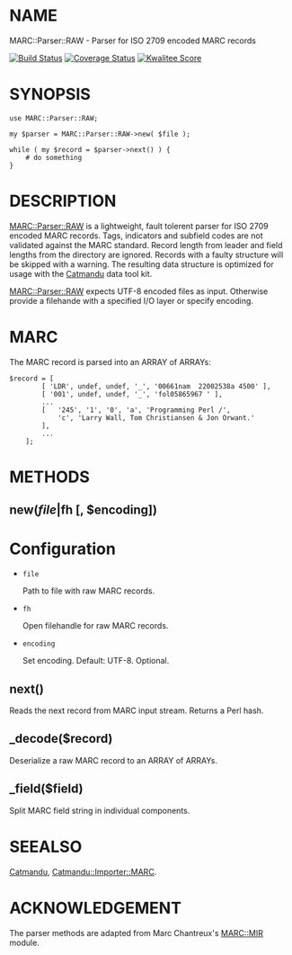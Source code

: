 # NAME

MARC::Parser::RAW - Parser for ISO 2709 encoded MARC records

[![Build Status](https://travis-ci.org/jorol/MARC-Parser-RAW.png)](https://travis-ci.org/jorol/MARC-Parser-RAW)
[![Coverage Status](https://coveralls.io/repos/jorol/MARC-Parser-RAW/badge.png?branch=devel)](https://coveralls.io/r/jorol/MARC-Parser-RAW?branch=devel)
[![Kwalitee Score](http://cpants.cpanauthors.org/dist/MARC-Parser-RAW.png)](http://cpants.cpanauthors.org/dist/MARC-Parser-RAW)

# SYNOPSIS

    use MARC::Parser::RAW;

    my $parser = MARC::Parser::RAW->new( $file );

    while ( my $record = $parser->next() ) {
        # do something        
    }

# DESCRIPTION

[MARC::Parser::RAW](https://metacpan.org/pod/MARC::Parser::RAW) is a lightweight, fault tolerent parser for ISO 2709 
encoded MARC records. Tags, indicators and subfield codes are not validated 
against the MARC standard. Record length from leader and field lengths from 
the directory are ignored. Records with a faulty structure will be skipped 
with a warning. The resulting data structure is optimized for usage with the 
[Catmandu](https://metacpan.org/pod/Catmandu) data tool kit.    

[MARC::Parser::RAW](https://metacpan.org/pod/MARC::Parser::RAW) expects UTF-8 encoded files as input. Otherwise provide a 
filehande with a specified I/O layer or specify encoding.

# MARC

The MARC record is parsed into an ARRAY of ARRAYs:

    $record = [
            [ 'LDR', undef, undef, '_', '00661nam  22002538a 4500' ],
            [ '001', undef, undef, '_', 'fol05865967 ' ],
            ...
            [   '245', '1', '0', 'a', 'Programming Perl /',
                'c', 'Larry Wall, Tom Christiansen & Jon Orwant.'
            ],
            ...
        ];

# METHODS

## new($file|$fh \[, $encoding\])

# Configuration

- `file`

    Path to file with raw MARC records.

- `fh`

    Open filehandle for raw MARC records.

- `encoding`

    Set encoding. Default: UTF-8. Optional.

## next()

Reads the next record from MARC input stream. Returns a Perl hash.

## \_decode($record)

Deserialize a raw MARC record to an ARRAY of ARRAYs.

## \_field($field)

Split MARC field string in individual components.

# SEEALSO

[Catmandu](https://metacpan.org/pod/Catmandu), [Catmandu::Importer::MARC](https://metacpan.org/pod/Catmandu::Importer::MARC).

# ACKNOWLEDGEMENT

The parser methods are adapted from Marc Chantreux's [MARC::MIR](https://metacpan.org/pod/MARC::MIR) module.
